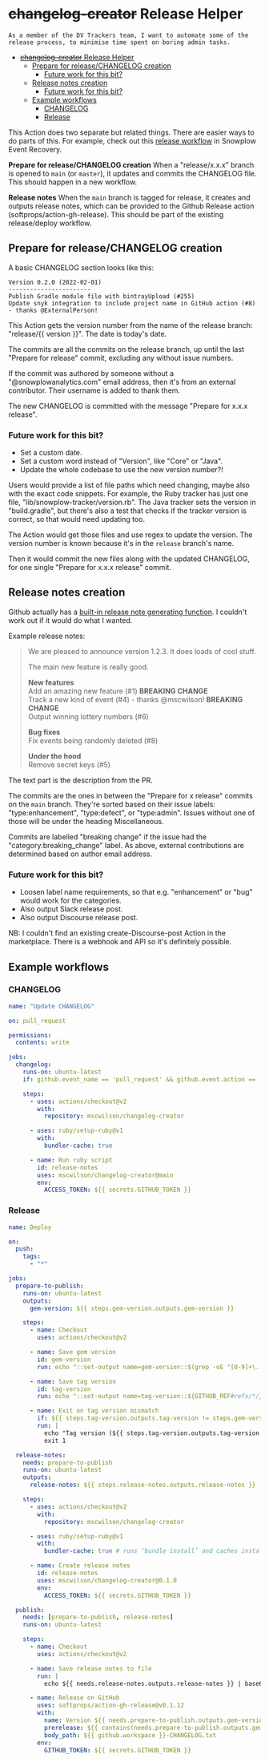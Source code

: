 # ~~changelog-creator~~ Release Helper
```
As a member of the DV Trackers team, I want to automate some of the release process, to minimise time spent on boring admin tasks. 
``` 

- [~~changelog-creator~~ Release Helper](#changelog-creator-release-helper)
  - [Prepare for release/CHANGELOG creation](#prepare-for-releasechangelog-creation)
    - [Future work for this bit?](#future-work-for-this-bit)
  - [Release notes creation](#release-notes-creation)
    - [Future work for this bit?](#future-work-for-this-bit-1)
  - [Example workflows](#example-workflows)
    - [CHANGELOG](#changelog)
    - [Release](#release)

This Action does two separate but related things. There are easier ways to do parts of this. For example, check out this [release workflow](https://github.com/snowplow-incubator/snowplow-event-recovery/blob/develop/.github/workflows/release.yml) in Snowplow Event Recovery. 

**Prepare for release/CHANGELOG creation** When a "release/x.x.x" branch is opened to `main` (or `master`), it updates and commits the CHANGELOG file. This should happen in a new workflow.

**Release notes** When the `main` branch is tagged for release, it creates and outputs release notes, which can be provided to the Github Release action (softprops/action-gh-release). This should be part of the existing release/deploy workflow.

## Prepare for release/CHANGELOG creation
A basic CHANGELOG section looks like this:
```
Version 0.2.0 (2022-02-01)
-----------------------
Publish Gradle module file with bintrayUpload (#255)
Update snyk integration to include project name in GitHub action (#8) - thanks @ExternalPerson!
```
This Action gets the version number from the name of the release branch: "release/{{ version }}". The date is today's date.

The commits are all the commits on the release branch, up until the last "Prepare for release" commit, excluding any without issue numbers. 

If the commit was authored by someone without a "@snowplowanalytics.com" email address, then it's from an external contributor. Their username is added to thank them.

The new CHANGELOG is committed with the message "Prepare for x.x.x release".

### Future work for this bit?
* Set a custom date.
* Set a custom word instead of "Version", like "Core" or "Java".
* Update the whole codebase to use the new version number?!

Users would provide a list of file paths which need changing, maybe also with the exact code snippets. For example, the Ruby tracker has just one file, "lib/snowplow-tracker/version.rb". The Java tracker sets the version in "build.gradle", but there's also a test that checks if the tracker version is correct, so that would need updating too.

The Action would get those files and use regex to update the version. The version number is known because it's in the `release` branch's name.

Then it would commit the new files along with the updated CHANGELOG, for one single "Prepare for x.x.x release" commit.


## Release notes creation
Github actually has a [built-in release note generating function](https://docs.github.com/en/repositories/releasing-projects-on-github/automatically-generated-release-notes#configuring-automatically-generated-release-notes). I couldn't work out if it would do what I wanted.

Example release notes:  

> We are pleased to announce version 1.2.3. It does loads of cool stuff.
> 
> The main new feature is really good.
> 
>**New features**  
> Add an amazing new feature (#1) **BREAKING CHANGE**  
> Track a new kind of event (#4) - thanks @mscwilson! **BREAKING CHANGE**  
> Output winning lottery numbers (#6)  
> 
> **Bug fixes**  
> Fix events being randomly deleted (#8)  
> 
> **Under the hood**  
> Remove secret keys (#5)  

The text part is the description from the PR.

The commits are the ones in between the "Prepare for x release" commits on the `main` branch. They're sorted based on their issue labels: "type:enhancement", "type:defect", or "type:admin". Issues without one of those will be under the heading Miscellaneous.

Commits are labelled "breaking change" if the issue had the "category:breaking_change" label. As above, external contributions are determined based on author email address.

### Future work for this bit?
  * Loosen label name requirements, so that e.g. "enhancement" or "bug" would work for the categories.
  * Also output Slack release post.
  * Also output Discourse release post.
  
NB: I couldn't find an existing create-Discourse-post Action in the marketplace. There is a webhook and API so it's definitely possible.

## Example workflows
### CHANGELOG
```yaml
name: "Update CHANGELOG"

on: pull_request

permissions:
  contents: write

jobs:
  changelog:
    runs-on: ubuntu-latest
    if: github.event_name == 'pull_request' && github.event.action == 'opened'

    steps:
      - uses: actions/checkout@v2
        with:
          repository: mscwilson/changelog-creator

      - uses: ruby/setup-ruby@v1
        with:
          bundler-cache: true

      - name: Run ruby script
        id: release-notes
        uses: mscwilson/changelog-creator@main
        env:
          ACCESS_TOKEN: ${{ secrets.GITHUB_TOKEN }}

```

### Release
```yaml
name: Deploy

on:
  push:
    tags:
      - "*"

jobs:
  prepare-to-publish:
    runs-on: ubuntu-latest
    outputs:
      gem-version: ${{ steps.gem-version.outputs.gem-version }}

    steps:
      - name: Checkout
        uses: actions/checkout@v2

      - name: Save gem version
        id: gem-version
        run: echo "::set-output name=gem-version::$(grep -oE "[0-9]+\.[0-9]+\.[0-9]+-?[a-z]*\.?[0-9]*" lib/version.rb)"

      - name: Save tag version
        id: tag-version
        run: echo "::set-output name=tag-version::${GITHUB_REF#refs/*/}"

      - name: Exit on tag version mismatch
        if: ${{ steps.tag-version.outputs.tag-version != steps.gem-version.outputs.gem-version }}
        run: |
          echo "Tag version (${{ steps.tag-version.outputs.tag-version }}) doesn't match project version (${{ steps.gem-version.outputs.gem-version }})"
          exit 1

  release-notes:
    needs: prepare-to-publish
    runs-on: ubuntu-latest
    outputs:
      release-notes: ${{ steps.release-notes.outputs.release-notes }}

    steps:
      - uses: actions/checkout@v2
        with:
          repository: mscwilson/changelog-creator

      - uses: ruby/setup-ruby@v1
        with:
          bundler-cache: true # runs ‘bundle install’ and caches installed gems automatically

      - name: Create release notes
        id: release-notes
        uses: mscwilson/changelog-creator@0.1.0
        env:
          ACCESS_TOKEN: ${{ secrets.GITHUB_TOKEN }}

  publish:
    needs: [prepare-to-publish, release-notes]
    runs-on: ubuntu-latest

    steps:
      - name: Checkout
        uses: actions/checkout@v2

      - name: Save release notes to file
        run: |
          echo ${{ needs.release-notes.outputs.release-notes }} | base64 --decode > ${{ github.workspace }}-CHANGELOG.txt

      - name: Release on GitHub
        uses: softprops/action-gh-release@v0.1.12
        with:
          name: Version ${{ needs.prepare-to-publish.outputs.gem-version }}
          prerelease: ${{ contains(needs.prepare-to-publish.outputs.gem-version, '-') }}
          body_path: ${{ github.workspace }}-CHANGELOG.txt
        env:
          GITHUB_TOKEN: ${{ secrets.GITHUB_TOKEN }}

```
